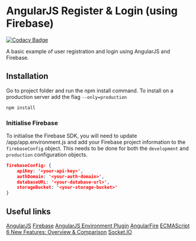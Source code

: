# AngularJS Register & Login (using Firebase)

[![Codacy Badge](https://api.codacy.com/project/badge/Grade/0bb79778c6d749e98976b15a86789eb9)](https://www.codacy.com/app/andrewdyer/angularjs-register-login?utm_source=github.com&utm_medium=referral&utm_content=andrewdyer/angularjs-register-login&utm_campaign=badger)

A basic example of user registration and login using AngularJS and Firebase.

## Installation

Go to project folder and run the npm install command. To install on a production server add the flag `--only=production`

```bash
npm install
```

### Initialise Firebase

To initialise the Firebase SDK, you will need to update /app/app.environment.js and add your Firebase project information to the `firebaseConfig` object. This needs to be done for both the `development` and `production` configuration objects.

```json
firebaseConfig: {
    apiKey: '<your-api-key>',
    authDomain: '<your-auth-domain>',
    databaseURL: '<your-database-url>',
    storageBucket: '<your-storage-bucket>'
}
```

## Useful links
[AngularJS](https://angular.io/)
[Firebase](https://firebase.google.com/)
[AngularJS Environment Plugin](https://github.com/juanpablob/angular-environment/)
[AngularFire](https://github.com/firebase/angularfire/)
[ECMAScript 6 New Features: Overview & Comparison](http://es6-features.org/)
[Socket.IO](https://socket.io/)